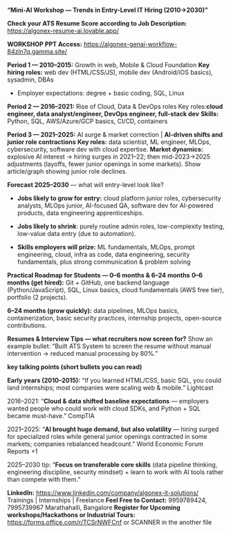 **“Mini-AI Workshop — Trends in Entry-Level IT Hiring (2010→2030)”** 

**Check your ATS Resume Score according to Job Description:** https://algonex-resume-ai.lovable.app/

**WORKSHOP PPT Access:** https://algonex-genai-workflow-84zln7q.gamma.site/

**Period 1 — 2010–2015:** Growth in web, Mobile & Cloud Foundation 
**Key hiring roles:** web dev (HTML/CSS/JS), mobile dev (Android/iOS basics), sysadmin, DBAs
- Employer expectations: degree + basic coding, SQL, Linux

**Period 2 — 2016–2021:** Rise of Cloud, Data & DevOps roles
Key roles:**cloud engineer, data analyst/engineer, DevOps engineer, full-stack dev**
**Skills:** Python, SQL, AWS/Azure/GCP basics, CI/CD, containers

**Period 3 — 2021–2025:** AI surge & market correction | **AI-driven shifts and junior role contractions**
**Key roles:** data scientist, ML engineer, MLOps, cybersecurity, software dev with cloud expertise.
**Market dynamics:** explosive AI interest → hiring surges in 2021–22; then mid-2023→2025 adjustments (layoffs, fewer junior openings in some markets). Show article/graph showing junior role declines.

**Forecast 2025–2030** — what will entry-level look like?
- **Jobs likely to grow for entry:** cloud platform junior roles, cybersecurity analysts, MLOps junior, AI-focused QA, software dev for AI-powered products, data engineering apprenticeships.

- **Jobs likely to shrink**: purely routine admin roles, low-complexity testing, low-value data entry (due to automation).

- **Skills employers will prize:** ML fundamentals, MLOps, prompt engineering, cloud, infra as code, data engineering, security fundamentals, plus strong communication & problem solving

**Practical Roadmap for Students — 0–6 months & 6–24 months**
**0–6 months (get hired):** Git + GitHub, one backend language (Python/JavaScript), SQL, Linux basics, cloud fundamentals (AWS free tier), portfolio (2 projects).

**6–24 months (grow quickly):** data pipelines, MLOps basics, containerization, basic security practices, internship projects, open-source contributions.

**Resumes & Interview Tips — what recruiters now screen for?**
Show an example bullet: “Built ATS System to screen the resume without manual intervention  → reduced manual processing by 80%.”

**key talking points (short bullets you can read)**

**Early years (2010–2015):** “If you learned HTML/CSS, basic SQL, you could land internships; most companies were scaling web & mobile.” 
Lightcast

2016–2021: “**Cloud & data shifted baseline expectations** — employers wanted people who could work with cloud SDKs, and Python + SQL became must-have.” 
CompTIA

2021–2025: “**AI brought huge demand, but also volatility** — hiring surged for specialized roles while general junior openings contracted in some markets; companies rebalanced headcount.” 
World Economic Forum Reports
+1

2025–2030 tip: “**Focus on transferable core skills** (data pipeline thinking, engineering discipline, security mindset) + learn to work with AI tools rather than compete with them.”


**LinkedIn:** https://www.linkedin.com/company/algonex-it-solutions/
Trainings | Internships | Freelance
**Feel Free to Contact:** 9959789424, 7995739967
Marathahalli, Bangalore
**Register for Upcoming workshops/Hackathons or Industrial Tours:**  https://forms.office.com/r/TCSrNWFCnf  or SCANNER in the another file
